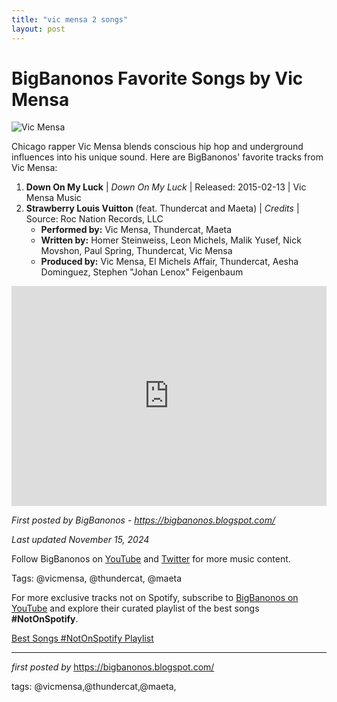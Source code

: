 ```yaml
---
title: "vic mensa 2 songs"
layout: post
---
```

<h1>BigBanonos Favorite Songs by Vic Mensa</h1>
<img src="https://images.sk-static.com/images/media/img/col4/20160907-225227-509632.jpg" alt="Vic Mensa"> <p>Chicago rapper Vic Mensa blends conscious hip hop and underground influences into his unique sound. Here are BigBanonos' favorite tracks from Vic Mensa:</p> <ol> <li><strong>Down On My Luck</strong> | <em>Down On My Luck</em> | Released: 2015-02-13 | Vic Mensa Music</li> <li><strong>Strawberry Louis Vuitton</strong> (feat. Thundercat and Maeta) | <em>Credits</em> | Source: Roc Nation Records, LLC <ul> <li><strong>Performed by:</strong> Vic Mensa, Thundercat, Maeta</li> <li><strong>Written by:</strong> Homer Steinweiss, Leon Michels, Malik Yusef, Nick Movshon, Paul Spring, Thundercat, Vic Mensa</li> <li><strong>Produced by:</strong> Vic Mensa, El Michels Affair, Thundercat, Aesha Dominguez, Stephen "Johan Lenox" Feigenbaum</li> </ul> </li>
</ol> <div> <iframe src="https://open.spotify.com/embed/playlist/3qxgMsGwVivhoQutBhpCzk?utm_source=generator" width="100%" height="352" frameborder="0" allowfullscreen="" allow="autoplay; clipboard-write; encrypted-media; fullscreen; picture-in-picture" loading="lazy"></iframe>
</div> <p><em>First posted by BigBanonos - <a href="https://bigbanonos.blogspot.com/">https://bigbanonos.blogspot.com/</a></em></p>
<p><em>Last updated November 15, 2024</em></p>
<p>Follow BigBanonos on <a href="https://www.youtube.com/@BigBanonos">YouTube</a> and <a href="https://x.com/bigbanonos">Twitter</a> for more music content.</p>
<p>Tags: @vicmensa, @thundercat, @maeta</p>


<!--Subscribe and Playlist Links-->
<div>
    <p>For more exclusive tracks not on Spotify, subscribe to <a href="https://www.youtube.com/@BigBanonos" target="_blank">BigBanonos on YouTube</a> and explore their curated playlist of the best songs <strong>#NotOnSpotify</strong>.</p>
    <p><a href="https://www.youtube.com/playlist?list=PLtuNtuTatqI0kFahUCbtbfenC_ET5O_tr" target="_blank">Best Songs #NotOnSpotify Playlist<br /></a></p></div>

<hr />

<p><em>first posted by</em> <a href="https://bigbanonos.blogspot.com/" rel="noopener" target="_new">https://bigbanonos.blogspot.com/</a></p>

<p>tags: @vicmensa,@thundercat,@maeta,</p>
